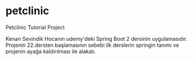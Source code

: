# petclinic
Petclinic Tutorial Project

Kenan Sevindik Hocanın udemy'deki Spring Boot 2 dersinin uygulamasıdır.
Projenin 22.dersten başlamasının sebebi ilk derslerin springin tanımı ve projenin ayağa kaldırılması ile alakalı.
